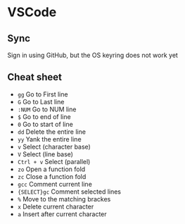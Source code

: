 # VSCode
## Sync
Sign in using GitHub, but the OS keyring does not work yet

## Cheat sheet
- `gg` Go to First line
- `G` Go to Last line
- `:NUM` Go to NUM line
- `$` Go to end of line
- `0` Go to start of line
- `dd` Delete the entire line
- `yy` Yank the entire line
- `v` Select (character base)
- `V` Select (line base)
- `Ctrl + v` Select (parallel)
- `zo` Open a function fold
- `zc` Close a function fold
- `gcc` Comment current line
- `{SELECT}gc` Comment selected lines
- `%` Move to the matching brackes
- `x` Delete current character
- `a` Insert after current character
